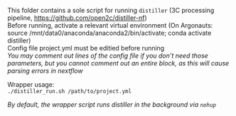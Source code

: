 This folder contains a sole script for running `distiller` (3C processing pipeline, https://github.com/open2c/distiller-nf) \
Before running, activate a relevant virtual environment (On Argonauts: source /mnt/data0/anaconda/anaconda2/bin/activate; conda activate distiller) \
Config file project.yml must be editied before running \
*You may comment out lines of the config file if you don't need those parameters, but you cannot comment out an entire block, as this will cause parsing errors in nextflow*

Wrapper usage: \
`./distiller_run.sh /path/to/project.yml`

*By default, the wrapper script runs distiller in the background via `nohup`*

